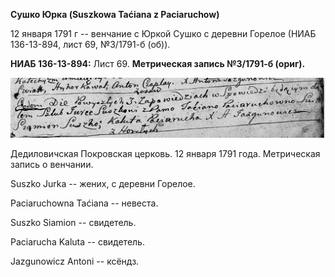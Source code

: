 **Сушко Юрка (Suszkowa Taćiana z Paciaruchow)**

12 января 1791 г -- венчание с Юркой Сушко с деревни Горелое (НИАБ
136-13-894, лист 69, №3/1791-б (об)).

**НИАБ 136-13-894:** Лист 69. **Метрическая запись №3/1791-б (ориг).**

![](./media/a7106523d8f0126b0379a815d5890352c498b9e7.png)

Дедиловичская Покровская церковь. 12 января 1791 года. Метрическая
запись о венчании.

Suszko Jurka -- жених, с деревни Горелое.

Paciaruchowna Taćiana -- невеста.

Suszko Siamion -- свидетель.

Paciarucha Kaluta -- свидетель.

Jazgunowicz Antoni -- ксёндз.
